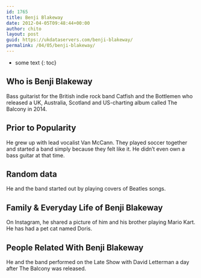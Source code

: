 ```yaml
---
id: 1765
title: Benji Blakeway
date: 2012-04-05T09:48:44+00:00
author: chito
layout: post
guid: https://ukdataservers.com/benji-blakeway/
permalink: /04/05/benji-blakeway/
---
```


* some text
{: toc}


## Who is  Benji Blakeway
                  
                  
                  
Bass guitarist for the British indie rock band Catfish and the Bottlemen who released a UK, Australia, Scotland and US-charting album called The Balcony in 2014.
                  
                
                
                
## Prior to Popularity 
                  
                  
                  
He grew up with lead vocalist Van McCann. They played soccer together and started a band simply because they felt like it. He didn&#8217;t even own a bass guitar at that time.
                  
                
                
                
## Random data 
                  
                  
                  
He and the band started out by playing covers of Beatles songs.
                  
                
                
                
## Family & Everyday Life of Benji Blakeway
                  
                  
                  
On Instagram, he shared a picture of him and his brother playing Mario Kart. He has had a pet cat named Doris.
                  
                
                
                
## People Related With  Benji Blakeway
                  
                  
                  
He and the band performed on the Late Show with David Letterman a day after The Balcony was released.
                  
                
              
            
          
          
          
    
    
  
